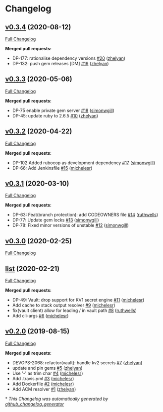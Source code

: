 # Changelog

## [v0.3.4](https://github.com/citizensadvice/resolvme/tree/v0.3.4) (2020-08-12)

[Full Changelog](https://github.com/citizensadvice/resolvme/compare/v0.3.3...v0.3.4)

**Merged pull requests:**

- DP-177: rationalise dependency versions [\#20](https://github.com/citizensadvice/resolvme/pull/20) ([zhelyan](https://github.com/zhelyan))
- DP-132: push gem releases \[DM\] [\#19](https://github.com/citizensadvice/resolvme/pull/19) ([zhelyan](https://github.com/zhelyan))

## [v0.3.3](https://github.com/citizensadvice/resolvme/tree/v0.3.3) (2020-05-06)

[Full Changelog](https://github.com/citizensadvice/resolvme/compare/v0.3.2...v0.3.3)

**Merged pull requests:**

- DP-75 enable private gem server [\#18](https://github.com/citizensadvice/resolvme/pull/18) ([simonwgill](https://github.com/simonwgill))
- DP-45: update ruby to 2.6.5 [\#10](https://github.com/citizensadvice/resolvme/pull/10) ([zhelyan](https://github.com/zhelyan))

## [v0.3.2](https://github.com/citizensadvice/resolvme/tree/v0.3.2) (2020-04-22)

[Full Changelog](https://github.com/citizensadvice/resolvme/compare/v0.3.1...v0.3.2)

**Merged pull requests:**

- DP-102 Added rubocop as development dependency [\#17](https://github.com/citizensadvice/resolvme/pull/17) ([simonwgill](https://github.com/simonwgill))
- DP-66: Add Jenkinsfile [\#15](https://github.com/citizensadvice/resolvme/pull/15) ([michelesr](https://github.com/michelesr))

## [v0.3.1](https://github.com/citizensadvice/resolvme/tree/v0.3.1) (2020-03-10)

[Full Changelog](https://github.com/citizensadvice/resolvme/compare/v0.3.0...v0.3.1)

**Merged pull requests:**

- DP-63: Feat\(branch protection\): add CODEOWNERS file [\#14](https://github.com/citizensadvice/resolvme/pull/14) ([ruthwells](https://github.com/ruthwells))
- DP-77: Update gem locks [\#13](https://github.com/citizensadvice/resolvme/pull/13) ([simonwgill](https://github.com/simonwgill))
- DP-78: Fixed minor versions of unstable [\#12](https://github.com/citizensadvice/resolvme/pull/12) ([simonwgill](https://github.com/simonwgill))

## [v0.3.0](https://github.com/citizensadvice/resolvme/tree/v0.3.0) (2020-02-25)

[Full Changelog](https://github.com/citizensadvice/resolvme/compare/list...v0.3.0)

## [list](https://github.com/citizensadvice/resolvme/tree/list) (2020-02-21)

[Full Changelog](https://github.com/citizensadvice/resolvme/compare/v0.2.0...list)

**Merged pull requests:**

- DP-49: Vault: drop support for KV1 secret engine [\#11](https://github.com/citizensadvice/resolvme/pull/11) ([michelesr](https://github.com/michelesr))
- Add cache to stack output resolver [\#9](https://github.com/citizensadvice/resolvme/pull/9) ([michelesr](https://github.com/michelesr))
- fix\(vault client\) allow for leading / in vault path [\#8](https://github.com/citizensadvice/resolvme/pull/8) ([ruthwells](https://github.com/ruthwells))
- Add cli-args [\#6](https://github.com/citizensadvice/resolvme/pull/6) ([michelesr](https://github.com/michelesr))

## [v0.2.0](https://github.com/citizensadvice/resolvme/tree/v0.2.0) (2019-08-15)

[Full Changelog](https://github.com/citizensadvice/resolvme/compare/fb1767f629d220203a232653c9592d9ac28215da...v0.2.0)

**Merged pull requests:**

- DEVOPS-2068: refactor\(vault\): handle kv2 secrets [\#7](https://github.com/citizensadvice/resolvme/pull/7) ([zhelyan](https://github.com/zhelyan))
- update and pin gems [\#5](https://github.com/citizensadvice/resolvme/pull/5) ([zhelyan](https://github.com/zhelyan))
- Use '-' as trim char [\#4](https://github.com/citizensadvice/resolvme/pull/4) ([michelesr](https://github.com/michelesr))
- Add .travis.yml [\#3](https://github.com/citizensadvice/resolvme/pull/3) ([michelesr](https://github.com/michelesr))
- Add Dockerfile [\#2](https://github.com/citizensadvice/resolvme/pull/2) ([michelesr](https://github.com/michelesr))
- Add ACM resolver [\#1](https://github.com/citizensadvice/resolvme/pull/1) ([zhelyan](https://github.com/zhelyan))



\* *This Changelog was automatically generated by [github_changelog_generator](https://github.com/github-changelog-generator/github-changelog-generator)*
